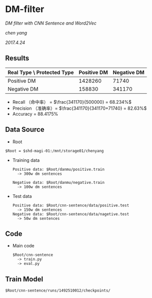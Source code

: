 # DM-filter

*DM filter with CNN Sentence and Word2Vec*

*chen yang*

*2017.4.24*



## Results

| Real Type \ Protected Type | Positive DM | Negative DM |
| -------------------------- | ----------- | ----------- |
| Positive DM                | 1428260     | 71740       |
| Negative DM                | 158830      | 341170      |



* Recall （命中率） = $\frac{341170}{500000} = 68.234%$
* Precision （准确率）= $\frac{341170}{341170+71740} = 82.63%$
* Accuracy = 88.4175%



## Data Source

* Root

```shell
$Root = $shd-magi-01:/mnt/storage01/chenyang
```

* Training data

  ```shell
  Positive data: $Root/danmu/positive.train
    -> 300w dm sentences
    
  Negative data: $Root/danmu/negative.train
    -> 100w dm sentences
  ```


* Test data

  ```shell
  Positive data: $Root/cnn-sentence/data/positive.test
    -> 150w dm sentences
  Negative data: $Root/cnn-sentence/data/nagetive.test
    -> 50w dm sentences
  ```



## Code

* Main code

  ```shell
  $Root/cnn-sentence
    -> train.py
    -> eval.py
  ```



## Train Model

```shell
$Root/cnn-sentence/runs/1492510012/checkpoints/
```


